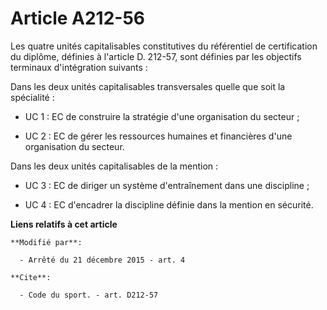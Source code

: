 # Article A212-56

Les quatre unités capitalisables constitutives du référentiel de certification du diplôme, définies à l'article D. 212-57,
sont définies par les objectifs terminaux d'intégration suivants : 

Dans les deux unités capitalisables transversales quelle que soit la spécialité :

- UC 1 : EC de construire la stratégie d'une organisation du secteur ;

- UC 2 : EC de gérer les ressources humaines et financières d'une organisation du secteur. 

Dans les deux unités capitalisables de la mention :

- UC 3 : EC de diriger un système d'entraînement dans une discipline ;

- UC 4 : EC d'encadrer la discipline définie dans la mention en sécurité.

**Liens relatifs à cet article**

	**Modifié par**:

	  - Arrêté du 21 décembre 2015 - art. 4

	**Cite**:

	  - Code du sport. - art. D212-57
